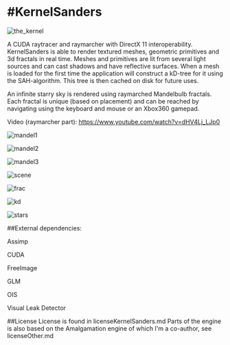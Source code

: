 #KernelSanders
============================

![the_kernel](http://25.media.tumblr.com/tumblr_lab6dibWmY1qa95zho1_500.gif)

A CUDA raytracer and raymarcher with DirectX 11 interoperability.
KernelSanders is able to render textured meshes, geometric primitives and 3d fractals in
real time. Meshes and primitives are lit from several light sources and can cast shadows and have reflective surfaces.
When a mesh is loaded for the first time the application will construct a kD-tree for
it using the SAH-algorithm. This tree is then cached on disk for future uses.

An infinite starry sky is rendered using raymarched Mandelbulb fractals. Each fractal
is unique (based on placement) and can be reached by navigating using the keyboard and mouse or an Xbox360 gamepad.

Video (raymarcher part): https://www.youtube.com/watch?v=dHV4Lj_LJp0 

![mandel1](https://dl.dropboxusercontent.com/u/2014021/raytracer/raytracer-report/img/mandel1.png)

![mandel2](https://dl.dropboxusercontent.com/u/2014021/raytracer/raytracer-report/img/mandel2.png)

![mandel3](https://dl.dropboxusercontent.com/u/2014021/raytracer/raytracer-report/img/mandel3.png)

![scene](https://dl.dropboxusercontent.com/u/2014021/raytracer/raytracer-report/img/scene.png)

![frac](https://dl.dropboxusercontent.com/u/2014021/raytracer/raytracer-report/img/frac4.png)

![kd](https://dl.dropboxusercontent.com/u/2014021/raytracer/raytracer-report/img/hi_kd.png)

![stars](https://dl.dropboxusercontent.com/u/2014021/raytracer/raytracer-report/img/starfield.png)


##External dependencies:

Assimp

CUDA

FreeImage

GLM

OIS

Visual Leak Detector

##License
License is found in licenseKernelSanders.md
Parts of the engine is also based on the Amalgamation engine of which I'm a co-author, see licenseOther.md


